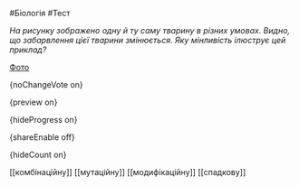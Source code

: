 #Біологія #Тест

*На рисунку зображено одну й ту саму тварину в різних умовах. Видно, що забарвлення цієї тварини змінюється. Яку мінливість ілюструє цей приклад?*

[Фото](https://zno.osvita.ua//doc/images/znotest/67/6796/12222.jpg)

{noChangeVote on}

{preview on}

{hideProgress on}

{shareEnable off}

{hideCount on}

[[комбінаційну]]
[[мутаційну]]
[[модифікаційну]]
[[спадкову]]
